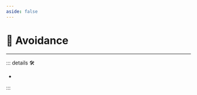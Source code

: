 ```yaml
---
aside: false
---
```

# 💜 <anima>Avoidance</anima>

---

<!-- =================================================== -->
<!-- =================================================== -->
<!-- =================================================== -->
<!-- =================================================== -->
<!-- =================================================== -->
::: details 🛠

-

:::
